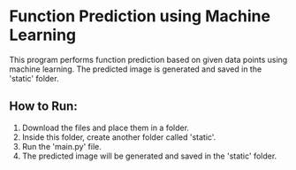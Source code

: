 # Function Prediction using Machine Learning
This program performs function prediction based on given data points using machine learning. The predicted image is generated and saved in the 'static' folder.


## How to Run:
1. Download the files and place them in a folder.
2. Inside this folder, create another folder called 'static'.
3. Run the 'main.py' file.
4. The predicted image will be generated and saved in the 'static' folder.
